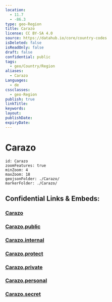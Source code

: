 ```yaml
---
location:
  - 11.7
  - -86.3
type: geo-Region
title: Carazo
license: CC BY-SA 4.0
source: https://datahub.io/core/country-codes
isDeleted: false
isReadOnly: false
draft: false
confidential: public
tags:
  - geo/Country/Region
aliases:
  - Carazo
Languages:
  - de
cssclasses:
  - geo-Region
publish: true
linkTitle:
keywords:
layout:
publishDate:
expiryDate:
---
```


# Carazo

```leaflet
id: Carazo
zoomFeatures: true 
minZoom: 4 
maxZoom: 18
geojsonFolder: ./Carazo/
markerFolder: ./Carazo/
```


## Confidential Links & Embeds: 

### [Carazo](/_Standards/Earth/Continent/America~Central/Nicaragua/departments~Nicaragua/Carazo.md) 

### [Carazo.public](/_public/Earth/Continent/America~Central/Nicaragua/departments~Nicaragua/Carazo.public.md) 

### [Carazo.internal](/_internal/Earth/Continent/America~Central/Nicaragua/departments~Nicaragua/Carazo.internal.md) 

### [Carazo.protect](/_protect/Earth/Continent/America~Central/Nicaragua/departments~Nicaragua/Carazo.protect.md) 

### [Carazo.private](/_private/Earth/Continent/America~Central/Nicaragua/departments~Nicaragua/Carazo.private.md) 

### [Carazo.personal](/_personal/Earth/Continent/America~Central/Nicaragua/departments~Nicaragua/Carazo.personal.md) 

### [Carazo.secret](/_secret/Earth/Continent/America~Central/Nicaragua/departments~Nicaragua/Carazo.secret.md)

